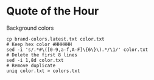 # Quote of the Hour

Background colors
```
cp brand-colors.latest.txt color.txt
# Keep hex color #HHHHHH
sed -i 's/.*#\([0-9,a-f,A-F]\{6\}\).*/\1/' color.txt
# Delete the first 8 lines
sed -i 1,8d color.txt
# Remove duplicate
uniq color.txt > colors.txt
```